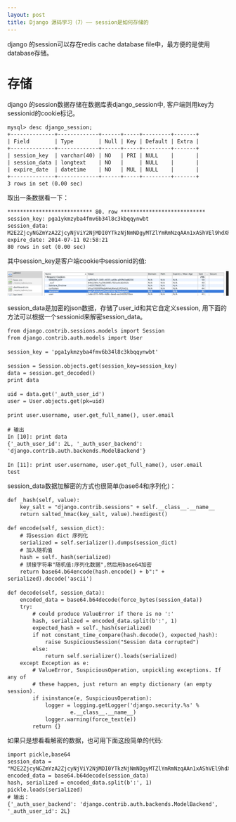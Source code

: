 ```yaml
---
layout: post
title: Django 源码学习（7）—— session是如何存储的 
---
```


django 的session可以存在redis cache database file中，最方便的是使用database存储。

# 存储
django 的session数据存储在数据库表django_session中, 客户端则用key为sessionid的cookie标记。

    mysql> desc django_session;
    +--------------+-------------+------+-----+---------+-------+
    | Field        | Type        | Null | Key | Default | Extra |
    +--------------+-------------+------+-----+---------+-------+
    | session_key  | varchar(40) | NO   | PRI | NULL    |       |
    | session_data | longtext    | NO   |     | NULL    |       |
    | expire_date  | datetime    | NO   | MUL | NULL    |       |
    +--------------+-------------+------+-----+---------+-------+
    3 rows in set (0.00 sec)

取出一条数据看一下：

    *************************** 80. row ***************************
    session_key: pga1ykmzyba4fmv6b34l8c3kbqqynwbt
    session_data: M2E2ZjcyNGZmYzA2ZjcyNjViY2NjMDI0YTkzNjNmNDgyMTZlYmRmNzqAAn1xAShVEl9hdXRoX3VzZXJfYmFja2VuZHECVSlkamFuZ28uY29udHJpYi5hdXRoLmJhY2tlbmRzLk1vZGVsQmFja2VuZHEDVQ1fYXV0aF91c2VyX2lkcQSKAQJ1Lg==
    expire_date: 2014-07-11 02:58:21
    80 rows in set (0.00 sec)

其中session_key是客户端cookie中sessionid的值:

![django sessionid](/assets/images/django/sessionid.png)

session_data是加密的json数据，存储了user_id和其它自定义session, 用下面的方法可以根据一个sessionid来解密session_data。

    from django.contrib.sessions.models import Session
    from django.contrib.auth.models import User
    
    session_key = 'pga1ykmzyba4fmv6b34l8c3kbqqynwbt'
    
    session = Session.objects.get(session_key=session_key)
    data = session.get_decoded()
    print data

    uid = data.get('_auth_user_id')
    user = User.objects.get(pk=uid)

    print user.username, user.get_full_name(), user.email

    # 输出
    In [10]: print data
    {'_auth_user_id': 2L, '_auth_user_backend': 'django.contrib.auth.backends.ModelBackend'}

    In [11]: print user.username, user.get_full_name(), user.email
    test  

session_data数据加解密的方式也很简单(base64和序列化)：

    def _hash(self, value):
        key_salt = "django.contrib.sessions" + self.__class__.__name__
        return salted_hmac(key_salt, value).hexdigest()

    def encode(self, session_dict):
        # 将session dict 序列化
        serialized = self.serializer().dumps(session_dict)
        # 加入随机值
        hash = self._hash(serialized)
        # 拼接字符串"随机值:序列化数据",然后用base64加密
        return base64.b64encode(hash.encode() + b":" + serialized).decode('ascii')

    def decode(self, session_data):
        encoded_data = base64.b64decode(force_bytes(session_data))
        try:
            # could produce ValueError if there is no ':'
            hash, serialized = encoded_data.split(b':', 1)
            expected_hash = self._hash(serialized)
            if not constant_time_compare(hash.decode(), expected_hash):
                raise SuspiciousSession("Session data corrupted")
            else:
                return self.serializer().loads(serialized)
        except Exception as e:
            # ValueError, SuspiciousOperation, unpickling exceptions. If any of
            # these happen, just return an empty dictionary (an empty session).
            if isinstance(e, SuspiciousOperation):
                logger = logging.getLogger('django.security.%s' %
                        e.__class__.__name__)
                logger.warning(force_text(e))
            return {}

如果只是想看看解密的数据，也可用下面这段简单的代码:

    import pickle,base64
    session_data = "M2E2ZjcyNGZmYzA2ZjcyNjViY2NjMDI0YTkzNjNmNDgyMTZlYmRmNzqAAn1xAShVEl9hdXRoX3VzZXJfYmFja2VuZHECVSlkamFuZ28uY29udHJpYi5hdXRoLmJhY2tlbmRzLk1vZGVsQmFja2VuZHEDVQ1fYXV0aF91c2VyX2lkcQSKAQJ1Lg=="
    encoded_data = base64.b64decode(session_data)
    hash, serialized = encoded_data.split(b':', 1)
    pickle.loads(serialized)
    # 输出：
    {'_auth_user_backend': 'django.contrib.auth.backends.ModelBackend',
    '_auth_user_id': 2L}
